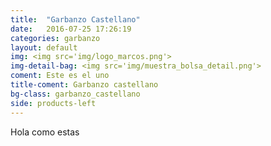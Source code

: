 ```yaml
---
title:  "Garbanzo Castellano"
date:   2016-07-25 17:26:19
categories: garbanzo
layout: default
img: <img src='img/logo_marcos.png'>
img-detail-bag: <img src='img/muestra_bolsa_detail.png'>
coment: Este es el uno
title-coment: Garbanzo castellano
bg-class: garbanzo_castellano 
side: products-left
---
```


Hola como estas